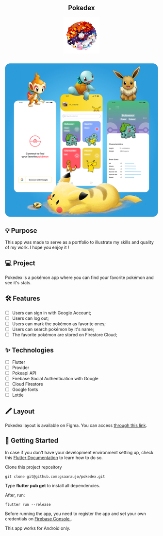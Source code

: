 <div align="center">

## Pokedex

![alt GiveMeHome](.github/logo.png)

</div>

##

![alt GiveMeHome](.github/coverPoke.png)

## 💡 Purpose

This app was made to serve as a portfolio to illustrate my skills and quality of my work. I hope you enjoy it !

## 💻 Project

Pokedex is a pokémon app where you can find your favorite pokémon and see it's stats.

## 🛠️ Features

- [ ] Users can sign in with Google Account;
- [ ] Users can log out;
- [ ] Users can mark the pokémon as favorite ones;
- [ ] Users can search pokémon by it's name;
- [ ] The favorite pokémon are stored on Firestore Cloud;

## ✨ Technologies

- [ ] Flutter
- [ ] Provider
- [ ] Pokeapi API
- [ ] Firebase Social Authentication with Google
- [ ] Cloud Firestore
- [ ] Google fonts
- [ ] Lottie

## 🖍️ Layout

Pokedex layout is available on Figma. You can access [through this link](https://www.figma.com/file/6xBNlkjCWyDcztGqDD883C/Pokedex?node-id=0%3A1).

## 🚩 Getting Started

In case if you don't have your development environment setting up, check this [Flutter Documentation](https://flutter.dev/docs/get-started/install) to learn how to do so.

Clone this project repository

```
git clone git@github.com:gsaaraujo/pokedex.git
```

Type **flutter pub get** to install all dependencies.

After, run:

```
flutter run --release

```

Before running the app, you need to register the app and set your own credentials on [Firebase Console ](https://firebase.google.com/).

This app works for Android only.
